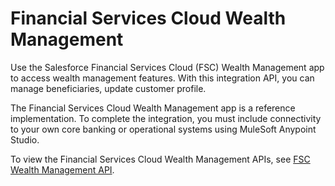 # Financial Services Cloud Wealth Management

Use the Salesforce Financial Services Cloud (FSC) Wealth Management app to access wealth management features. With this integration API, you can manage beneficiaries, update customer profile.

The Financial Services Cloud Wealth Management app is a reference implementation. To complete the integration, you must include connectivity to your own core banking or operational systems using MuleSoft Anypoint Studio.

To view the Financial Services Cloud Wealth Management APIs, see [FSC Wealth Management API](https://anypoint.mulesoft.com/exchange/org.mule.examples/fsc-wealth-mgmt-api/minor/1.0/).

